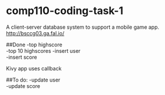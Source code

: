 # comp110-coding-task-1
A client-server database system to support a mobile game app.
http://bsccg03.ga.fal.io/

##Done
-top highscore  
-top 10 highscores 
-insert user  
-insert score

Kivy app uses callback

##To do:
-update user  
-update score  
